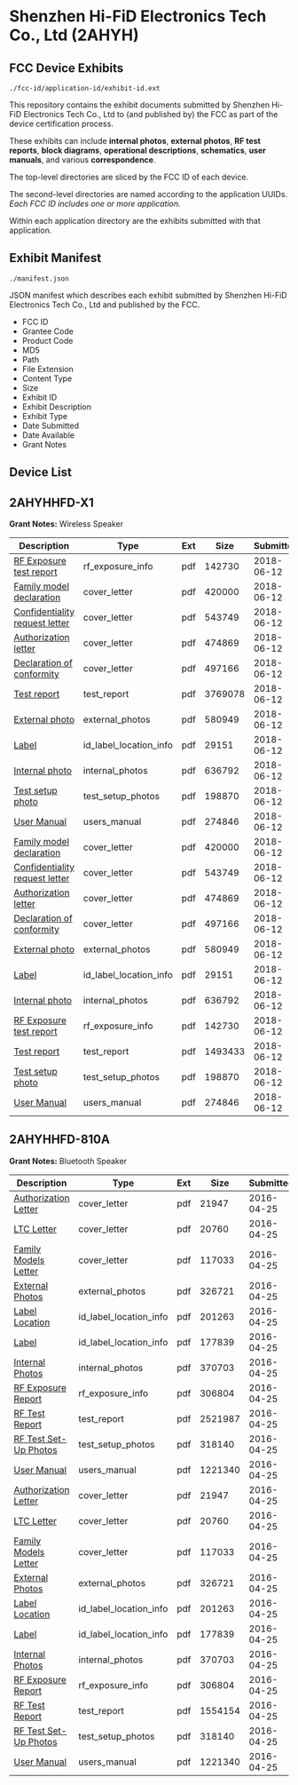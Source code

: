 # Shenzhen Hi-FiD Electronics Tech Co., Ltd (2AHYH)
## FCC Device Exhibits

```
./fcc-id/application-id/exhibit-id.ext
```

This repository contains the exhibit documents submitted by Shenzhen Hi-FiD Electronics Tech Co., Ltd to (and published by) the FCC as part of the device certification process.

These exhibits can include **internal photos**, **external photos**, **RF test reports**, **block diagrams**, **operational descriptions**, **schematics**, **user manuals**, and various **correspondence**.

The top-level directories are sliced by the FCC ID of each device.

The second-level directories are named according to the application UUIDs. *Each FCC ID includes one or more application.*

Within each application directory are the exhibits submitted with that application. 

## Exhibit Manifest

```
./manifest.json
```

JSON manifest which describes each exhibit submitted by Shenzhen Hi-FiD Electronics Tech Co., Ltd and published by the FCC.

- FCC ID
- Grantee Code
- Product Code
- MD5
- Path
- File Extension
- Content Type
- Size
- Exhibit ID
- Exhibit Description
- Exhibit Type
- Date Submitted
- Date Available
- Grant Notes

## Device List
## 2AHYHHFD-X1
**Grant Notes:** Wireless Speaker

| Description | Type | Ext | Size | Submitted | Available |
| ----------- | ---- | --- | ---- | --------- | --------- |
| [RF Exposure test report](2AHYHHFD-X1/95288586f8ac4e84ddacd01f34ffeaec/3885036.pdf) | rf_exposure_info | pdf | 142730 | 2018-06-12 | 2018-06-12 |
| [Family model declaration](2AHYHHFD-X1/95288586f8ac4e84ddacd01f34ffeaec/3885023.pdf) | cover_letter | pdf | 420000 | 2018-06-12 | 2018-06-12 |
| [Confidentiality request letter](2AHYHHFD-X1/95288586f8ac4e84ddacd01f34ffeaec/3885027.pdf) | cover_letter | pdf | 543749 | 2018-06-12 | 2018-06-12 |
| [Authorization letter](2AHYHHFD-X1/95288586f8ac4e84ddacd01f34ffeaec/3885028.pdf) | cover_letter | pdf | 474869 | 2018-06-12 | 2018-06-12 |
| [Declaration of conformity](2AHYHHFD-X1/95288586f8ac4e84ddacd01f34ffeaec/3885029.pdf) | cover_letter | pdf | 497166 | 2018-06-12 | 2018-06-12 |
| [Test report](2AHYHHFD-X1/95288586f8ac4e84ddacd01f34ffeaec/3885212.pdf) | test_report | pdf | 3769078 | 2018-06-12 | 2018-06-12 |
| [External photo](2AHYHHFD-X1/95288586f8ac4e84ddacd01f34ffeaec/3885024.pdf) | external_photos | pdf | 580949 | 2018-06-12 | 2018-06-12 |
| [Label](2AHYHHFD-X1/95288586f8ac4e84ddacd01f34ffeaec/3885031.pdf) | id_label_location_info | pdf | 29151 | 2018-06-12 | 2018-06-12 |
| [Internal photo](2AHYHHFD-X1/95288586f8ac4e84ddacd01f34ffeaec/3885025.pdf) | internal_photos | pdf | 636792 | 2018-06-12 | 2018-06-12 |
| [Test setup photo](2AHYHHFD-X1/95288586f8ac4e84ddacd01f34ffeaec/3885026.pdf) | test_setup_photos | pdf | 198870 | 2018-06-12 | 2018-06-12 |
| [User Manual](2AHYHHFD-X1/95288586f8ac4e84ddacd01f34ffeaec/3885030.pdf) | users_manual | pdf | 274846 | 2018-06-12 | 2018-06-12 |
| [Family model declaration](2AHYHHFD-X1/e2e6004cd9863e028ce62e549ec9fe37/3885023.pdf) | cover_letter | pdf | 420000 | 2018-06-12 | 2018-06-12 |
| [Confidentiality request letter](2AHYHHFD-X1/e2e6004cd9863e028ce62e549ec9fe37/3885027.pdf) | cover_letter | pdf | 543749 | 2018-06-12 | 2018-06-12 |
| [Authorization letter](2AHYHHFD-X1/e2e6004cd9863e028ce62e549ec9fe37/3885028.pdf) | cover_letter | pdf | 474869 | 2018-06-12 | 2018-06-12 |
| [Declaration of conformity](2AHYHHFD-X1/e2e6004cd9863e028ce62e549ec9fe37/3885029.pdf) | cover_letter | pdf | 497166 | 2018-06-12 | 2018-06-12 |
| [External photo](2AHYHHFD-X1/e2e6004cd9863e028ce62e549ec9fe37/3885024.pdf) | external_photos | pdf | 580949 | 2018-06-12 | 2018-06-12 |
| [Label](2AHYHHFD-X1/e2e6004cd9863e028ce62e549ec9fe37/3885031.pdf) | id_label_location_info | pdf | 29151 | 2018-06-12 | 2018-06-12 |
| [Internal photo](2AHYHHFD-X1/e2e6004cd9863e028ce62e549ec9fe37/3885025.pdf) | internal_photos | pdf | 636792 | 2018-06-12 | 2018-06-12 |
| [RF Exposure test report](2AHYHHFD-X1/e2e6004cd9863e028ce62e549ec9fe37/3885036.pdf) | rf_exposure_info | pdf | 142730 | 2018-06-12 | 2018-06-12 |
| [Test report](2AHYHHFD-X1/e2e6004cd9863e028ce62e549ec9fe37/3885037.pdf) | test_report | pdf | 1493433 | 2018-06-12 | 2018-06-12 |
| [Test setup photo](2AHYHHFD-X1/e2e6004cd9863e028ce62e549ec9fe37/3885026.pdf) | test_setup_photos | pdf | 198870 | 2018-06-12 | 2018-06-12 |
| [User Manual](2AHYHHFD-X1/e2e6004cd9863e028ce62e549ec9fe37/3885030.pdf) | users_manual | pdf | 274846 | 2018-06-12 | 2018-06-12 |
## 2AHYHHFD-810A
**Grant Notes:** Bluetooth Speaker

| Description | Type | Ext | Size | Submitted | Available |
| ----------- | ---- | --- | ---- | --------- | --------- |
| [Authorization Letter](2AHYHHFD-810A/663babc3b9b90bfd6d916d3fb8634da3/2968617.pdf) | cover_letter | pdf | 21947 | 2016-04-25 | 2016-04-25 |
| [LTC Letter](2AHYHHFD-810A/663babc3b9b90bfd6d916d3fb8634da3/2968618.pdf) | cover_letter | pdf | 20760 | 2016-04-25 | 2016-04-25 |
| [Family Models Letter](2AHYHHFD-810A/663babc3b9b90bfd6d916d3fb8634da3/2968619.pdf) | cover_letter | pdf | 117033 | 2016-04-25 | 2016-04-25 |
| [External Photos](2AHYHHFD-810A/663babc3b9b90bfd6d916d3fb8634da3/2968620.pdf) | external_photos | pdf | 326721 | 2016-04-25 | 2016-04-25 |
| [Label Location](2AHYHHFD-810A/663babc3b9b90bfd6d916d3fb8634da3/2968621.pdf) | id_label_location_info | pdf | 201263 | 2016-04-25 | 2016-04-25 |
| [Label](2AHYHHFD-810A/663babc3b9b90bfd6d916d3fb8634da3/2968622.pdf) | id_label_location_info | pdf | 177839 | 2016-04-25 | 2016-04-25 |
| [Internal Photos](2AHYHHFD-810A/663babc3b9b90bfd6d916d3fb8634da3/2968623.pdf) | internal_photos | pdf | 370703 | 2016-04-25 | 2016-04-25 |
| [RF Exposure Report](2AHYHHFD-810A/663babc3b9b90bfd6d916d3fb8634da3/2968625.pdf) | rf_exposure_info | pdf | 306804 | 2016-04-25 | 2016-04-25 |
| [RF Test Report](2AHYHHFD-810A/663babc3b9b90bfd6d916d3fb8634da3/2968642.pdf) | test_report | pdf | 2521987 | 2016-04-25 | 2016-04-25 |
| [RF Test Set-Up Photos](2AHYHHFD-810A/663babc3b9b90bfd6d916d3fb8634da3/2968629.pdf) | test_setup_photos | pdf | 318140 | 2016-04-25 | 2016-04-25 |
| [User Manual](2AHYHHFD-810A/663babc3b9b90bfd6d916d3fb8634da3/2968641.pdf) | users_manual | pdf | 1221340 | 2016-04-25 | 2016-04-25 |
| [Authorization Letter](2AHYHHFD-810A/3abc9b06f8c9e5a432ec34dd8d6a98db/2968617.pdf) | cover_letter | pdf | 21947 | 2016-04-25 | 2016-04-25 |
| [LTC Letter](2AHYHHFD-810A/3abc9b06f8c9e5a432ec34dd8d6a98db/2968618.pdf) | cover_letter | pdf | 20760 | 2016-04-25 | 2016-04-25 |
| [Family Models Letter](2AHYHHFD-810A/3abc9b06f8c9e5a432ec34dd8d6a98db/2968619.pdf) | cover_letter | pdf | 117033 | 2016-04-25 | 2016-04-25 |
| [External Photos](2AHYHHFD-810A/3abc9b06f8c9e5a432ec34dd8d6a98db/2968620.pdf) | external_photos | pdf | 326721 | 2016-04-25 | 2016-04-25 |
| [Label Location](2AHYHHFD-810A/3abc9b06f8c9e5a432ec34dd8d6a98db/2968621.pdf) | id_label_location_info | pdf | 201263 | 2016-04-25 | 2016-04-25 |
| [Label](2AHYHHFD-810A/3abc9b06f8c9e5a432ec34dd8d6a98db/2968622.pdf) | id_label_location_info | pdf | 177839 | 2016-04-25 | 2016-04-25 |
| [Internal Photos](2AHYHHFD-810A/3abc9b06f8c9e5a432ec34dd8d6a98db/2968623.pdf) | internal_photos | pdf | 370703 | 2016-04-25 | 2016-04-25 |
| [RF Exposure Report](2AHYHHFD-810A/3abc9b06f8c9e5a432ec34dd8d6a98db/2968625.pdf) | rf_exposure_info | pdf | 306804 | 2016-04-25 | 2016-04-25 |
| [RF Test Report](2AHYHHFD-810A/3abc9b06f8c9e5a432ec34dd8d6a98db/2968628.pdf) | test_report | pdf | 1554154 | 2016-04-25 | 2016-04-25 |
| [RF Test Set-Up Photos](2AHYHHFD-810A/3abc9b06f8c9e5a432ec34dd8d6a98db/2968629.pdf) | test_setup_photos | pdf | 318140 | 2016-04-25 | 2016-04-25 |
| [User Manual](2AHYHHFD-810A/3abc9b06f8c9e5a432ec34dd8d6a98db/2968641.pdf) | users_manual | pdf | 1221340 | 2016-04-25 | 2016-04-25 |
